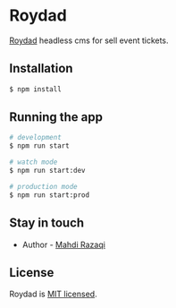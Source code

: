 # Roydad

[Roydad](https://github.com/mahdirazaqi/roydad) headless cms for sell event tickets.

## Installation

```bash
$ npm install
```

## Running the app

```bash
# development
$ npm run start

# watch mode
$ npm run start:dev

# production mode
$ npm run start:prod
```

## Stay in touch

- Author - [Mahdi Razaqi](https://github.com/mahdirazaqi)

## License

Roydad is [MIT licensed](LICENSE).
